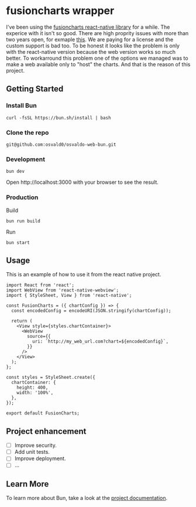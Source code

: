# fusioncharts wrapper

I've been using the [fusioncharts react-native library](https://github.com/fusioncharts/react-native-fusioncharts) for a while.
The experice with it isn't so good. There are high proprity issues with more than two years open, for exmaple [this](https://github.com/fusioncharts/react-native-fusioncharts/issues/123). We are paying for a license and the custom support is bad too.
To be honest it looks like the problem is only with the react-native version because the web version works so much better.
To workarround this problem one of the options we managed was to make a web available only to "host" the charts.
And that is the reason of this project.

## Getting Started

### Install Bun

```
curl -fsSL https://bun.sh/install | bash
```

### Clone the repo

```
git@github.com:osvald0/osvaldo-web-bun.git
```

### Development

```
bun dev
```

Open http://localhost:3000 with your browser to see the result.

### Production

Build

```
bun run build
```

Run

```
bun start
```

## Usage

This is an example of how to use it from the react native project.

```
import React from 'react';
import WebView from 'react-native-webview';
import { StyleSheet, View } from 'react-native';

const FusionCharts = ({ chartConfig }) => {
  const encodedConfig = encodeURI(JSON.stringify(chartConfig));

  return (
    <View style={styles.chartContainer}>
      <WebView
        source={{
          uri: `http://my_web_url.com?chart=${encodedConfig}`,
        }}
      />
    </View>
  );
};

const styles = StyleSheet.create({
  chartContainer: {
    height: 400,
    width: '100%',
  },
});

export default FusionCharts;
```

## Project enhancement

- [ ] Improve security.
- [ ] Add unit tests.
- [ ] Improve deployment.
- [ ] ...

## Learn More

To learn more about Bun, take a look at the [project documentation](https://bun.sh/).
